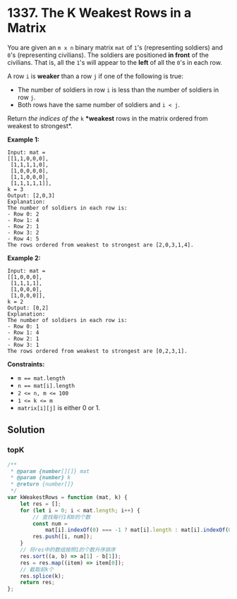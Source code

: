 # 1337. The K Weakest Rows in a Matrix

You are given an `m x n` binary matrix `mat` of `1`'s (representing soldiers) and `0`'s (representing civilians). The soldiers are positioned **in front** of the civilians. That is, all the `1`'s will appear to the **left** of all the `0`'s in each row.

A row `i` is **weaker** than a row `j` if one of the following is true:

-   The number of soldiers in row `i` is less than the number of soldiers in row `j`.
-   Both rows have the same number of soldiers and `i < j`.

Return _the indices of the_ `k` **\*weakest** rows in the matrix ordered from weakest to strongest\*.

**Example 1:**

```
Input: mat =
[[1,1,0,0,0],
 [1,1,1,1,0],
 [1,0,0,0,0],
 [1,1,0,0,0],
 [1,1,1,1,1]],
k = 3
Output: [2,0,3]
Explanation:
The number of soldiers in each row is:
- Row 0: 2
- Row 1: 4
- Row 2: 1
- Row 3: 2
- Row 4: 5
The rows ordered from weakest to strongest are [2,0,3,1,4].
```

**Example 2:**

```
Input: mat =
[[1,0,0,0],
 [1,1,1,1],
 [1,0,0,0],
 [1,0,0,0]],
k = 2
Output: [0,2]
Explanation:
The number of soldiers in each row is:
- Row 0: 1
- Row 1: 4
- Row 2: 1
- Row 3: 1
The rows ordered from weakest to strongest are [0,2,3,1].
```

**Constraints:**

-   `m == mat.length`
-   `n == mat[i].length`
-   `2 <= n, m <= 100`
-   `1 <= k <= m`
-   `matrix[i][j]` is either 0 or 1.

## Solution

### topK

```javascript
/**
 * @param {number[][]} mat
 * @param {number} k
 * @return {number[]}
 */
var kWeakestRows = function (mat, k) {
    let res = [];
    for (let i = 0; i < mat.length; i++) {
        // 查找每行1和0的个数
        const num =
            mat[i].indexOf(0) === -1 ? mat[i].length : mat[i].indexOf(0);
        res.push([i, num]);
    }
    // 将res中的数组按照1的个数升序排序
    res.sort((a, b) => a[1] - b[1]);
    res = res.map((item) => item[0]);
    // 截取前k个
    res.splice(k);
    return res;
};
```
